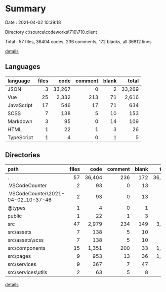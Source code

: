 # Summary

Date : 2021-04-02 10:39:18

Directory c:\source\codeworks\710\710.client

Total : 57 files,  36404 codes, 236 comments, 172 blanks, all 36812 lines

[details](details.md)

## Languages
| language | files | code | comment | blank | total |
| :--- | ---: | ---: | ---: | ---: | ---: |
| JSON | 3 | 33,267 | 0 | 2 | 33,269 |
| Vue | 25 | 2,332 | 213 | 71 | 2,616 |
| JavaScript | 17 | 546 | 17 | 71 | 634 |
| SCSS | 7 | 138 | 5 | 10 | 153 |
| Markdown | 3 | 95 | 0 | 14 | 109 |
| HTML | 1 | 22 | 1 | 3 | 26 |
| TypeScript | 1 | 4 | 0 | 1 | 5 |

## Directories
| path | files | code | comment | blank | total |
| :--- | ---: | ---: | ---: | ---: | ---: |
| . | 57 | 36,404 | 236 | 172 | 36,812 |
| .VSCodeCounter | 2 | 93 | 0 | 13 | 106 |
| .VSCodeCounter\2021-04-02_10-37-46 | 2 | 93 | 0 | 13 | 106 |
| @types | 1 | 4 | 0 | 1 | 5 |
| public | 1 | 22 | 1 | 3 | 26 |
| src | 47 | 2,979 | 234 | 149 | 3,362 |
| src\assets | 7 | 138 | 5 | 10 | 153 |
| src\assets\scss | 7 | 138 | 5 | 10 | 153 |
| src\components | 15 | 1,351 | 200 | 33 | 1,584 |
| src\pages | 9 | 953 | 13 | 36 | 1,002 |
| src\services | 9 | 367 | 7 | 47 | 421 |
| src\services\utils | 2 | 63 | 5 | 8 | 76 |

[details](details.md)